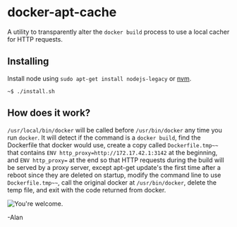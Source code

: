 # docker-apt-cache
A utility to transparently alter the `docker build` process to use a local cacher for HTTP requests.

## Installing
Install node using `sudo apt-get install nodejs-legacy` or [nvm](https://github.com/creationix/nvm).

    ~$ ./install.sh

## How does it work?
`/usr/local/bin/docker` will be called before `/usr/bin/docker` any time you run `docker`. It will detect if the command is a `docker build`, find the Dockerfile that docker would use, create a copy called `Dockerfile.tmp~~` that contains `ENV http_proxy=http://172.17.42.1:3142` at the beginning, and `ENV http_proxy=` at the end so that HTTP requests during the build will be served by a proxy server, except apt-get update's the first time after a reboot since they are deleted on startup, modify the command line to use `Dockerfile.tmp~~`, call the original docker at `/usr/bin/docker`, delete the temp file, and exit with the code returned from docker.

![You're welcome.](http://i.giphy.com/Q7y3K35QjxCBa.gif)

-Alan

